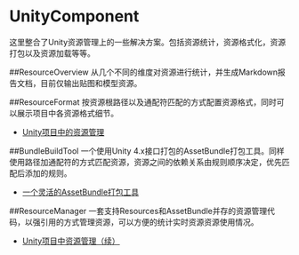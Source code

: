 # UnityComponent

这里整合了Unity资源管理上的一些解决方案。包括资源统计，资源格式化，资源打包以及资源加载等等。

##ResourceOverview
从几个不同的维度对资源进行统计，并生成Markdown报告文档，目前仅输出贴图和模型资源。

##ResourceFormat
按资源根路径以及通配符匹配的方式配置资源格式，同时可以展示项目中各资源格式细节。

- [Unity项目中的资源管理](https://zhuanlan.zhihu.com/p/27779619)

##BundleBuildTool
一个使用Unity 4.x接口打包的AssetBundle打包工具。同样使用路径加通配符的方式匹配资源，资源之间的依赖关系由规则顺序决定，优先匹配后添加的规则。

- [一个灵活的AssetBundle打包工具](https://zhuanlan.zhihu.com/p/27876042)

##ResourceManager
一套支持Resources和AssetBundle并存的资源管理代码，以强引用的方式管理资源，可以方便的统计实时资源资源使用情况。

- [Unity项目中资源管理（续）](https://zhuanlan.zhihu.com/p/28324190)
